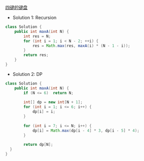 [四键的键盘](https://leetcode.com/problems/4-keys-keyboard/description/)

- Solution 1: Recursion
```java
class Solution {
    public int maxA(int N) {
        int res = N;
        for (int i = 1; i < N - 2; ++i) {
            res = Math.max(res, maxA(i) * (N - 1 - i));
        }
        return res;
    }
}
```

- Solution 2: DP
```java
class Solution {
    public int maxA(int N) {
        if (N <= 6)  return N;
        
        int[] dp = new int[N + 1];
        for (int i = 1; i <= 6; i++) {
            dp[i] = i;
        }
        
        for (int i = 7; i <= N; i++) {
            dp[i] = Math.max(dp[i - 4] * 3, dp[i - 5] * 4); 
        }
        
        return dp[N];
  }
}
```
